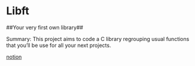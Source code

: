 # Libft

##Your very first own library##

Summary: This project aims to code a C library regrouping usual functions that you’ll
be use for all your next projects.

[notion](https://iodized-sailfish-b0c.notion.site/Libft-465972716dbe4e8ebdce69962bc27265)

